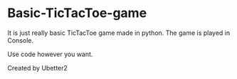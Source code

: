 # Basic-TicTacToe-game
It is just really basic TicTacToe game made in python. The game is played in Console.

Use code however you want.

Created by Ubetter2
